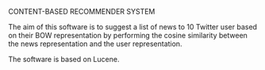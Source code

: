 
CONTENT-BASED RECOMMENDER SYSTEM

The aim of this software is to suggest a list of news to 10 Twitter user based on their BOW representation by performing the cosine similarity between the news representation and the user representation.


The software is based on Lucene.


